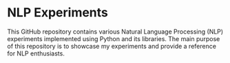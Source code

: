 # NLP Experiments

This GitHub repository contains various Natural Language Processing (NLP) experiments implemented using Python and its libraries. The main purpose of this repository is to showcase my experiments and provide a reference for NLP enthusiasts.
